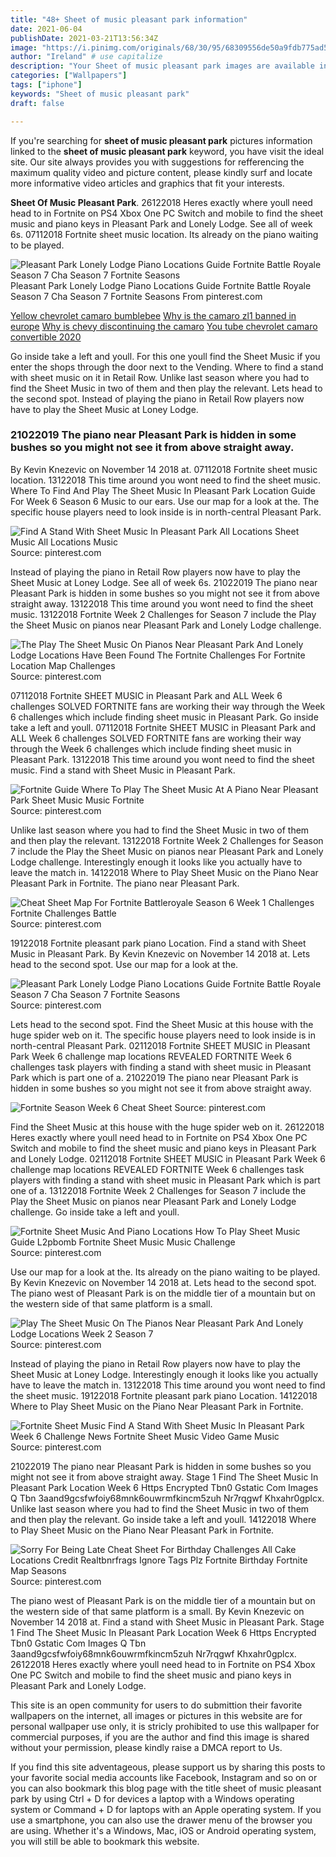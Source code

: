 ```yaml
---
title: "48+ Sheet of music pleasant park information"
date: 2021-06-04
publishDate: 2021-03-21T13:56:34Z
image: "https://i.pinimg.com/originals/68/30/95/68309556de50a9fdb775ad527b4ab8fa.jpg"
author: "Ireland" # use capitalize
description: "Your Sheet of music pleasant park images are available in this site. Sheet of music pleasant park are a topic that is being searched for and liked by netizens now. You can Get the Sheet of music pleasant park files here. Download all free vectors."
categories: ["Wallpapers"]
tags: ["iphone"]
keywords: "Sheet of music pleasant park"
draft: false

---
```


If you're searching for **sheet of music pleasant park** pictures information linked to the **sheet of music pleasant park** keyword, you have visit the ideal  site.  Our site always  provides you with  suggestions  for refferencing  the maximum  quality video and picture  content, please kindly surf and locate more informative video articles and graphics  that fit your interests.

**Sheet Of Music Pleasant Park**. 26122018 Heres exactly where youll need head to in Fortnite on PS4 Xbox One PC Switch and mobile to find the sheet music and piano keys in Pleasant Park and Lonely Lodge. See all of week 6s. 07112018 Fortnite sheet music location. Its already on the piano waiting to be played.

![Pleasant Park Lonely Lodge Piano Locations Guide Fortnite Battle Royale Season 7 Cha Season 7 Fortnite Seasons](https://i.pinimg.com/originals/68/c6/ab/68c6ab5a8a72d162554bdab09247de2c.jpg "Pleasant Park Lonely Lodge Piano Locations Guide Fortnite Battle Royale Season 7 Cha Season 7 Fortnite Seasons")
Pleasant Park Lonely Lodge Piano Locations Guide Fortnite Battle Royale Season 7 Cha Season 7 Fortnite Seasons From pinterest.com

[Yellow chevrolet camaro bumblebee](/yellow-chevrolet-camaro-bumblebee/)
[Why is the camaro zl1 banned in europe](/why-is-the-camaro-zl1-banned-in-europe/)
[Why is chevy discontinuing the camaro](/why-is-chevy-discontinuing-the-camaro/)
[You tube chevrolet camaro convertible 2020](/you-tube-chevrolet-camaro-convertible-2020/)

Go inside take a left and youll. For this one youll find the Sheet Music if you enter the shops through the door next to the Vending. Where to find a stand with sheet music on it in Retail Row. Unlike last season where you had to find the Sheet Music in two of them and then play the relevant. Lets head to the second spot. Instead of playing the piano in Retail Row players now have to play the Sheet Music at Loney Lodge.

### 21022019 The piano near Pleasant Park is hidden in some bushes so you might not see it from above straight away.

By Kevin Knezevic on November 14 2018 at. 07112018 Fortnite sheet music location. 13122018 This time around you wont need to find the sheet music. Where To Find And Play The Sheet Music In Pleasant Park Location Guide For Week 6 Season 6 Music to our ears. Use our map for a look at the. The specific house players need to look inside is in north-central Pleasant Park.


![Find A Stand With Sheet Music In Pleasant Park All Locations Sheet Music All Locations Music](https://i.ytimg.com/vi/tTRbBdmv1QA/maxresdefault.jpg "Find A Stand With Sheet Music In Pleasant Park All Locations Sheet Music All Locations Music")
Source: pinterest.com

Instead of playing the piano in Retail Row players now have to play the Sheet Music at Loney Lodge. See all of week 6s. 21022019 The piano near Pleasant Park is hidden in some bushes so you might not see it from above straight away. 13122018 This time around you wont need to find the sheet music. 13122018 Fortnite Week 2 Challenges for Season 7 include the Play the Sheet Music on pianos near Pleasant Park and Lonely Lodge challenge.

![The Play The Sheet Music On Pianos Near Pleasant Park And Lonely Lodge Locations Have Been Found The Fortnite Challenges For Fortnite Location Map Challenges](https://i.pinimg.com/originals/46/c2/58/46c258a1fdd6dc014537d285307479ca.jpg "The Play The Sheet Music On Pianos Near Pleasant Park And Lonely Lodge Locations Have Been Found The Fortnite Challenges For Fortnite Location Map Challenges")
Source: pinterest.com

07112018 Fortnite SHEET MUSIC in Pleasant Park and ALL Week 6 challenges SOLVED FORTNITE fans are working their way through the Week 6 challenges which include finding sheet music in Pleasant Park. Go inside take a left and youll. 07112018 Fortnite SHEET MUSIC in Pleasant Park and ALL Week 6 challenges SOLVED FORTNITE fans are working their way through the Week 6 challenges which include finding sheet music in Pleasant Park. 13122018 This time around you wont need to find the sheet music. Find a stand with Sheet Music in Pleasant Park.

![Fortnite Guide Where To Play The Sheet Music At A Piano Near Pleasant Park Sheet Music Music Fortnite](https://i.pinimg.com/736x/09/5e/14/095e14c54faa610ef6138adc348361e0.jpg "Fortnite Guide Where To Play The Sheet Music At A Piano Near Pleasant Park Sheet Music Music Fortnite")
Source: pinterest.com

Unlike last season where you had to find the Sheet Music in two of them and then play the relevant. 13122018 Fortnite Week 2 Challenges for Season 7 include the Play the Sheet Music on pianos near Pleasant Park and Lonely Lodge challenge. Interestingly enough it looks like you actually have to leave the match in. 14122018 Where to Play Sheet Music on the Piano Near Pleasant Park in Fortnite. The piano near Pleasant Park.

![Cheat Sheet Map For Fortnite Battleroyale Season 6 Week 1 Challenges Fortnite Challenges Battle](https://i.pinimg.com/originals/f9/5a/1f/f95a1f5c2e4e9924b6ab69d66ab06f23.jpg "Cheat Sheet Map For Fortnite Battleroyale Season 6 Week 1 Challenges Fortnite Challenges Battle")
Source: pinterest.com

19122018 Fortnite pleasant park piano Location. Find a stand with Sheet Music in Pleasant Park. By Kevin Knezevic on November 14 2018 at. Lets head to the second spot. Use our map for a look at the.

![Pleasant Park Lonely Lodge Piano Locations Guide Fortnite Battle Royale Season 7 Cha Season 7 Fortnite Seasons](https://i.pinimg.com/originals/68/c6/ab/68c6ab5a8a72d162554bdab09247de2c.jpg "Pleasant Park Lonely Lodge Piano Locations Guide Fortnite Battle Royale Season 7 Cha Season 7 Fortnite Seasons")
Source: pinterest.com

Lets head to the second spot. Find the Sheet Music at this house with the huge spider web on it. The specific house players need to look inside is in north-central Pleasant Park. 02112018 Fortnite SHEET MUSIC in Pleasant Park Week 6 challenge map locations REVEALED FORTNITE Week 6 challenges task players with finding a stand with sheet music in Pleasant Park which is part one of a. 21022019 The piano near Pleasant Park is hidden in some bushes so you might not see it from above straight away.

![Fortnite Season Week 6 Cheat Sheet](https://i.pinimg.com/originals/bb/9f/bf/bb9fbf08f382a572ffe94929846c9e84.jpg "Fortnite Season Week 6 Cheat Sheet")
Source: pinterest.com

Find the Sheet Music at this house with the huge spider web on it. 26122018 Heres exactly where youll need head to in Fortnite on PS4 Xbox One PC Switch and mobile to find the sheet music and piano keys in Pleasant Park and Lonely Lodge. 02112018 Fortnite SHEET MUSIC in Pleasant Park Week 6 challenge map locations REVEALED FORTNITE Week 6 challenges task players with finding a stand with sheet music in Pleasant Park which is part one of a. 13122018 Fortnite Week 2 Challenges for Season 7 include the Play the Sheet Music on pianos near Pleasant Park and Lonely Lodge challenge. Go inside take a left and youll.

![Fortnite Sheet Music And Piano Locations How To Play Sheet Music Guide L2pbomb Fortnite Sheet Music Music Challenge](https://i.pinimg.com/originals/e3/52/1c/e3521ccc453ecea21cc82571d8378da5.jpg "Fortnite Sheet Music And Piano Locations How To Play Sheet Music Guide L2pbomb Fortnite Sheet Music Music Challenge")
Source: pinterest.com

Use our map for a look at the. Its already on the piano waiting to be played. By Kevin Knezevic on November 14 2018 at. Lets head to the second spot. The piano west of Pleasant Park is on the middle tier of a mountain but on the western side of that same platform is a small.

![Play The Sheet Music On The Pianos Near Pleasant Park And Lonely Lodge Locations Week 2 Season 7](https://i.pinimg.com/originals/d2/5d/30/d25d30bddb03850c7d69e65faa7db25d.jpg "Play The Sheet Music On The Pianos Near Pleasant Park And Lonely Lodge Locations Week 2 Season 7")
Source: pinterest.com

Instead of playing the piano in Retail Row players now have to play the Sheet Music at Loney Lodge. Interestingly enough it looks like you actually have to leave the match in. 13122018 This time around you wont need to find the sheet music. 19122018 Fortnite pleasant park piano Location. 14122018 Where to Play Sheet Music on the Piano Near Pleasant Park in Fortnite.

![Fortnite Sheet Music Find A Stand With Sheet Music In Pleasant Park Week 6 Challenge News Fortnite Sheet Music Video Game Music](https://i.pinimg.com/474x/cc/bd/b1/ccbdb1b3db993f86001bc3cb8ba7dc81.jpg "Fortnite Sheet Music Find A Stand With Sheet Music In Pleasant Park Week 6 Challenge News Fortnite Sheet Music Video Game Music")
Source: pinterest.com

21022019 The piano near Pleasant Park is hidden in some bushes so you might not see it from above straight away. Stage 1 Find The Sheet Music In Pleasant Park Location Week 6 Https Encrypted Tbn0 Gstatic Com Images Q Tbn 3aand9gcsfwfoiy68mnk6ouwrmfkincm5zuh Nr7rqgwf Khxahr0gplcx. Unlike last season where you had to find the Sheet Music in two of them and then play the relevant. Go inside take a left and youll. 14122018 Where to Play Sheet Music on the Piano Near Pleasant Park in Fortnite.

![Sorry For Being Late Cheat Sheet For Birthday Challenges All Cake Locations Credit Realtbnrfrags Ignore Tags Plz Fortnite Birthday Fortnite Map Seasons](https://i.pinimg.com/originals/68/30/95/68309556de50a9fdb775ad527b4ab8fa.jpg "Sorry For Being Late Cheat Sheet For Birthday Challenges All Cake Locations Credit Realtbnrfrags Ignore Tags Plz Fortnite Birthday Fortnite Map Seasons")
Source: pinterest.com

The piano west of Pleasant Park is on the middle tier of a mountain but on the western side of that same platform is a small. By Kevin Knezevic on November 14 2018 at. Find a stand with Sheet Music in Pleasant Park. Stage 1 Find The Sheet Music In Pleasant Park Location Week 6 Https Encrypted Tbn0 Gstatic Com Images Q Tbn 3aand9gcsfwfoiy68mnk6ouwrmfkincm5zuh Nr7rqgwf Khxahr0gplcx. 26122018 Heres exactly where youll need head to in Fortnite on PS4 Xbox One PC Switch and mobile to find the sheet music and piano keys in Pleasant Park and Lonely Lodge.

This site is an open community for users to do submittion their favorite wallpapers on the internet, all images or pictures in this website are for personal wallpaper use only, it is stricly prohibited to use this wallpaper for commercial purposes, if you are the author and find this image is shared without your permission, please kindly raise a DMCA report to Us.

If you find this site adventageous, please support us by sharing this posts to your favorite social media accounts like Facebook, Instagram and so on or you can also bookmark this blog page with the title sheet of music pleasant park by using Ctrl + D for devices a laptop with a Windows operating system or Command + D for laptops with an Apple operating system. If you use a smartphone, you can also use the drawer menu of the browser you are using. Whether it's a Windows, Mac, iOS or Android operating system, you will still be able to bookmark this website.
